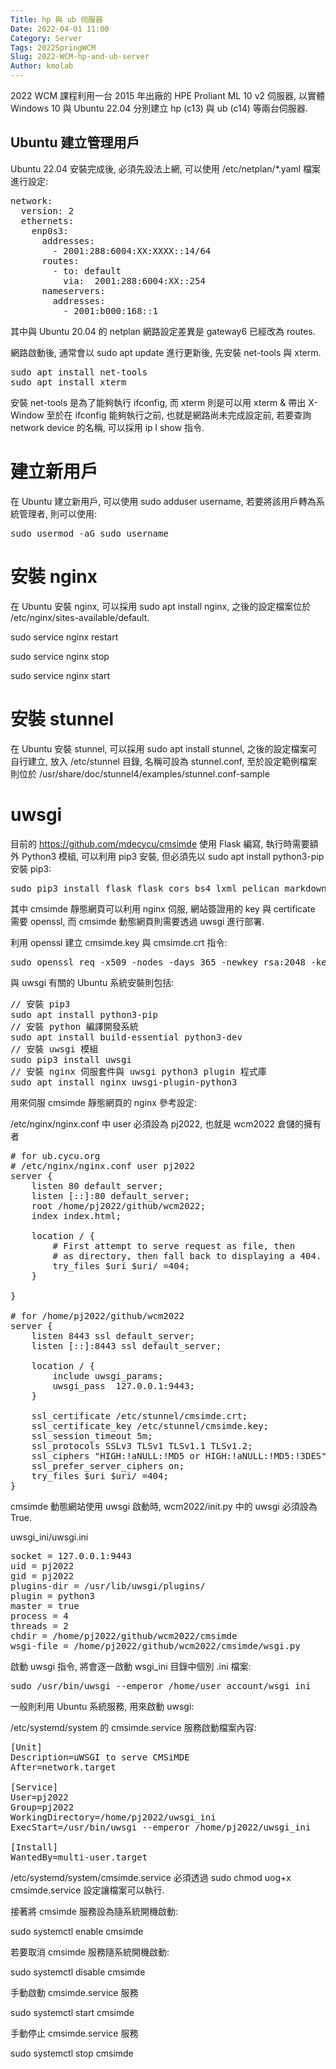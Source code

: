 ```yaml
---
Title: hp 與 ub 伺服器
Date: 2022-04-01 11:00
Category: Server
Tags: 2022SpringWCM
Slug: 2022-WCM-hp-and-ub-server
Author: kmolab
---
```


2022 WCM 課程利用一台 2015 年出廠的 HPE Proliant ML 10 v2 伺服器, 以實體 Windows 10 與 Ubuntu 22.04 分別建立 hp (c13) 與 ub (c14) 等兩台伺服器.

<!-- PELICAN_END_SUMMARY -->

Ubuntu 建立管理用戶
----

Ubuntu 22.04 安裝完成後, 必須先設法上網, 可以使用 /etc/netplan/*.yaml 檔案進行設定:

<pre class="brush: jscript">
network:
  version: 2
  ethernets:
    enp0s3:
      addresses:
        - 2001:288:6004:XX:XXXX::14/64
      routes:
        - to: default
          via:  2001:288:6004:XX::254
      nameservers:
        addresses: 
          - 2001:b000:168::1
</pre>

其中與 Ubuntu 20.04 的 netplan 網路設定差異是 gateway6 已經改為 routes.

網路啟動後, 通常會以 sudo apt update 進行更新後, 先安裝 net-tools 與 xterm.

<pre class="brush: jscript">
sudo apt install net-tools
sudo apt install xterm
</pre>

安裝 net-tools 是為了能夠執行 ifconfig, 而 xterm 則是可以用 xterm & 帶出 X-Window
至於在 ifconfig 能夠執行之前, 也就是網路尚未完成設定前, 若要查詢 network device 的名稱, 可以採用 ip l show 指令.

建立新用戶
====

在 Ubuntu 建立新用戶, 可以使用 sudo adduser username, 若要將該用戶轉為系統管理者, 則可以使用:

<pre class="brush: jscript">
sudo usermod -aG sudo username
</pre>

安裝 nginx
====

在 Ubuntu 安裝 nginx, 可以採用 sudo apt install nginx, 之後的設定檔案位於 /etc/nginx/sites-available/default.

sudo service nginx restart

sudo service nginx stop

sudo service nginx start

安裝 stunnel
====

在 Ubuntu 安裝 stunnel, 可以採用 sudo apt install stunnel, 之後的設定檔案可自行建立, 放入 /etc/stunnel 目錄, 名稱可設為 stunnel.conf, 至於設定範例檔案則位於 /usr/share/doc/stunnel4/examples/stunnel.conf-sample

uwsgi
====

目前的 <https://github.com/mdecycu/cmsimde> 使用 Flask 編寫, 執行時需要額外 Python3 模組, 可以利用 pip3 安裝, 但必須先以 sudo apt install python3-pip 安裝 pip3:

<pre class="brush: jscript">
sudo pip3 install flask flask_cors bs4 lxml pelican markdown leo pyopenssl
</pre>

其中 cmsimde 靜態網頁可以利用 nginx 伺服, 網站簽證用的 key 與 certificate 需要 openssl, 而 cmsimde 動態網頁則需要透過 uwsgi 進行部署.

利用 openssl 建立 cmsimde.key 與 cmsimde.crt 指令:

<pre class="brush: jscript">
sudo openssl req -x509 -nodes -days 365 -newkey rsa:2048 -keyout cmsimde.key -out cmsimde.crt
</pre>

與 uwsgi 有關的 Ubuntu 系統安裝則包括:

<pre class="brush: jscript">
// 安裝 pip3
sudo apt install python3-pip
// 安裝 python 編譯開發系統
sudo apt install build-essential python3-dev
// 安裝 uwsgi 模組
sudo pip3 install uwsgi
// 安裝 nginx 伺服套件與 uwsgi python3 plugin 程式庫
sudo apt install nginx uwsgi-plugin-python3
</pre>

用來伺服 cmsimde 靜態網頁的 nginx 參考設定:

/etc/nginx/nginx.conf 中 user 必須設為 pj2022, 也就是 wcm2022 倉儲的擁有者

<pre class="brush: jscript">
# for ub.cycu.org
# /etc/nginx/nginx.conf user pj2022
server {
    listen 80 default_server;
    listen [::]:80 default_server;
    root /home/pj2022/github/wcm2022;
    index index.html;

    location / {
        # First attempt to serve request as file, then
        # as directory, then fall back to displaying a 404.
        try_files $uri $uri/ =404;
    }
 
}

# for /home/pj2022/github/wcm2022
server {
    listen 8443 ssl default_server;
    listen [::]:8443 ssl default_server;
    
    location / {
        include uwsgi_params;
        uwsgi_pass  127.0.0.1:9443;
    }
    
    ssl_certificate /etc/stunnel/cmsimde.crt;
    ssl_certificate_key /etc/stunnel/cmsimde.key;
    ssl_session_timeout 5m;
    ssl_protocols SSLv3 TLSv1 TLSv1.1 TLSv1.2;
    ssl_ciphers "HIGH:!aNULL:!MD5 or HIGH:!aNULL:!MD5:!3DES";
    ssl_prefer_server_ciphers on;
    try_files $uri $uri/ =404;
}
</pre>

cmsimde 動態網站使用 uwsgi 啟動時, wcm2022/init.py 中的 uwsgi 必須設為 True.

uwsgi_ini/uwsgi.ini

<pre class="brush: jscript">
socket = 127.0.0.1:9443
uid = pj2022
gid = pj2022
plugins-dir = /usr/lib/uwsgi/plugins/
plugin = python3
master = true
process = 4
threads = 2
chdir = /home/pj2022/github/wcm2022/cmsimde
wsgi-file = /home/pj2022/github/wcm2022/cmsimde/wsgi.py
</pre>

啟動 uwsgi 指令, 將會逐一啟動 wsgi_ini 目錄中個別 .ini 檔案:

<pre class="brush: jscript">
sudo /usr/bin/uwsgi --emperor /home/user_account/wsgi_ini
</pre>

一般則利用 Ubuntu 系統服務, 用來啟動 uwsgi:

/etc/systemd/system 的 cmsimde.service 服務啟動檔案內容:

<pre class="brush: jscript">
[Unit]
Description=uWSGI to serve CMSiMDE
After=network.target
 
[Service]
User=pj2022
Group=pj2022
WorkingDirectory=/home/pj2022/uwsgi_ini
ExecStart=/usr/bin/uwsgi --emperor /home/pj2022/uwsgi_ini
 
[Install]
WantedBy=multi-user.target
</pre>

/etc/systemd/system/cmsimde.service 必須透過 sudo chmod uog+x cmsimde.service 設定讓檔案可以執行.

接著將 cmsimde 服務設為隨系統開機啟動:

sudo systemctl enable cmsimde

若要取消 cmsimde 服務隨系統開機啟動:

sudo systemctl disable cmsimde

手動啟動 cmsimde.service 服務

sudo systemctl start cmsimde

手動停止 cmsimde.service 服務

sudo systemctl stop cmsimde



